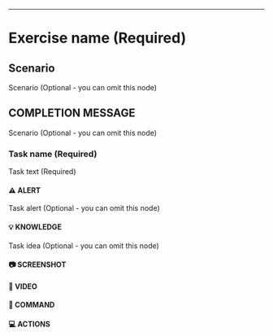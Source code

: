 
<!---
Version: 1.0 
-->


* * *


# Exercise name (Required)

## Scenario
Scenario (Optional - you can omit this node)

## COMPLETION MESSAGE

Scenario (Optional - you can omit this node)


### Task name (Required)

Task text (Required)

#### :warning: ALERT

Task alert (Optional - you can omit this node)

#### :bulb: KNOWLEDGE

Task idea (Optional - you can omit this node)

#### :camera: SCREENSHOT


#### :movie_camera: VIDEO


#### :calling: COMMAND


#### :computer: ACTIONS


